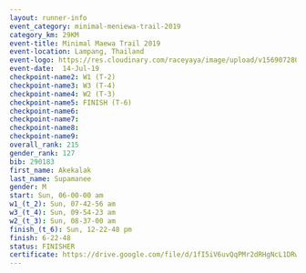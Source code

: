 ```yaml
---
layout: runner-info 
event_category: minimal-meniewa-trail-2019 
category_km: 29KM 
event-title: Minimal Maewa Trail 2019 
event-location: Lampang, Thailand 
event-logo: https://res.cloudinary.com/raceyaya/image/upload/v1569072805/logo/minimal-trail_ktnvsp.jpg 
event-date:  14-Jul-19 
checkpoint-name2: W1 (T-2) 
checkpoint-name3: W3 (T-4) 
checkpoint-name4: W2 (T-3) 
checkpoint-name5: FINISH (T-6) 
checkpoint-name6: 
checkpoint-name7: 
checkpoint-name8: 
checkpoint-name9: 
overall_rank: 215
gender_rank: 127
bib: 290183
first_name: Akekalak
last_name: Supamanee
gender: M
start: Sun, 06-00-00 am
w1_(t_2): Sun, 07-42-56 am
w3_(t_4): Sun, 09-54-23 am
w2_(t_3): Sun, 08-37-00 am
finish_(t_6): Sun, 12-22-48 pm
finish: 6-22-48
status: FINISHER
certificate: https://drive.google.com/file/d/1fI5iV6uvQqPMr2dRHgNcL1DRwt2kmVX6/view?usp=sharing
---
```

